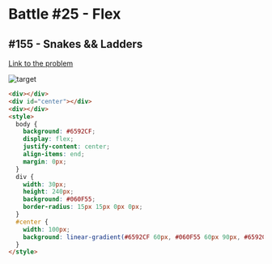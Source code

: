 # Battle #25 - Flex

## #155 - Snakes && Ladders

[Link to the problem](https://cssbattle.dev/play/155)

![target](https://cssbattle.dev/targets/155.png)


```html
<div></div>
<div id="center"></div>
<div></div>
<style>
  body {
    background: #6592CF;
    display: flex;
    justify-content: center;
    align-items: end;
    margin: 0px;
  }
  div {
    width: 30px;
    height: 240px;
    background: #060F55;
    border-radius: 15px 15px 0px 0px;
  }
  #center {
    width: 100px;
    background: linear-gradient(#6592CF 60px, #060F55 60px 90px, #6592CF 90px 120px, #060F55 120px 150px, #6592CF 150px 180px, #060F55 180px 210px, #6592CF 210px);
  }
</style>
```
